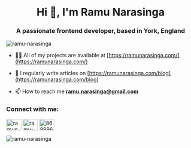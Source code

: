 <h1 align="center">Hi 👋, I'm Ramu Narasinga</h1>
<h3 align="center">A passionate frontend developer, based in York, England</h3>

<p align="left"> <img src="https://komarev.com/ghpvc/?username=ramu-narasinga&label=Profile%20views&color=0e75b6&style=flat" alt="ramu-narasinga" /> </p>

- 👨‍💻 All of my projects are available at [https://ramunarasinga.com/](https://ramunarasinga.com/)

- 📝 I regularly write articles on [https://ramunarasinga.com/blog](https://ramunarasinga.com/blog)

- 📫 How to reach me **ramu.narasinga@gmail.com**

<h3 align="left">Connect with me:</h3>
<p align="left">
<a href="https://dev.to/ramunarasinga" target="blank"><img align="center" src="https://raw.githubusercontent.com/rahuldkjain/github-profile-readme-generator/master/src/images/icons/Social/devto.svg" alt="ramunarasinga" height="30" width="40" /></a>
<a href="https://linkedin.com/in/ramu-narasinga-189361128" target="blank"><img align="center" src="https://raw.githubusercontent.com/rahuldkjain/github-profile-readme-generator/master/src/images/icons/Social/linked-in-alt.svg" alt="ramu-narasinga-189361128" height="30" width="40" /></a>
<a href="https://stackoverflow.com/users/8689969/ramu-n" target="blank"><img align="center" src="https://raw.githubusercontent.com/rahuldkjain/github-profile-readme-generator/master/src/images/icons/Social/stack-overflow.svg" alt="8689969/ramu-n" height="30" width="40" /></a>
</p>

<p><img align="center" src="https://github-readme-stats.vercel.app/api/top-langs?username=ramu-narasinga&show_icons=true&locale=en&layout=compact" alt="ramu-narasinga" /></p>
